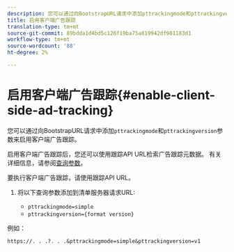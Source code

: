 ```yaml
---
description: 您可以通过向BootstrapURL请求中添加pttrackingmode和pttrackingversion参数来启用客户端广告跟踪。
title: 启用客户端广告跟踪
translation-type: tm+mt
source-git-commit: 89bdda1d4bd5c126f19ba75a819942df901183d1
workflow-type: tm+mt
source-wordcount: '88'
ht-degree: 2%

---
```



# 启用客户端广告跟踪{#enable-client-side-ad-tracking}

您可以通过向BootstrapURL请求中添加`pttrackingmode`和`pttrackingversion`参数来启用客户端广告跟踪。

启用客户端广告跟踪后，您还可以使用跟踪API URL检索广告跟踪元数据。 有关详细信息，请参阅[查询参数](/help/primetime-ad-insertion/~old-msapi-topics/ms-at-effectiveness/notvsdk-csat-ms-interface.md)。

要执行客户端广告跟踪，请使用跟踪API URL。

1. 将以下查询参数添加到清单服务器请求URL:

   * `pttrackingmode=simple`
   * `pttrackingversion={format version}`

例如：

```URL
https://. . .?. . .&pttrackingmode=simple&pttrackingversion=v1
```
